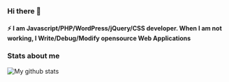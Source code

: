### Hi there 👋

#### ⚡ I am Javascript/PHP/WordPress/jQuery/CSS developer. When I am not working, I Write/Debug/Modify opensource Web Applications


### Stats about me

![My github stats](https://github-readme-stats.vercel.app/api?username=ujw0lt&count_private=true&show_icons=true&layout=default)

<!--
**ujw0l/ujw0l** is a ✨ _special_ ✨ repository because its `README.md` (this file) appears on your GitHub profile.

Here are some ideas to get you started:

- ç I’m currently working on ...
- 🌱 I’m currently learning ...
- 👯 I’m looking to collaborate on ...
- 🤔 I’m looking for help with ...
- 💬 Ask me about ...
- 📫 How to reach me: ...
- 😄 Pronouns: ...
- ⚡ Fun fact: ...
-->
